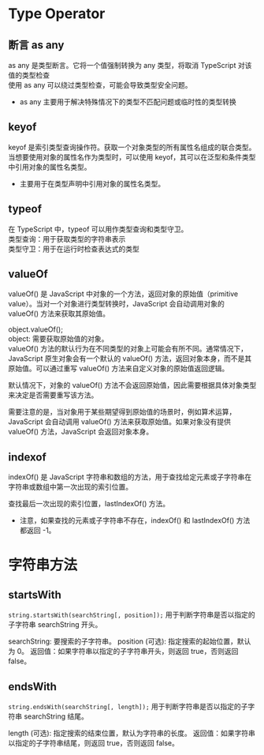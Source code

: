 # Type Operator

## 断言 as any

as any 是类型断言。它将一个值强制转换为 any 类型，将取消 TypeScript 对该值的类型检查    
使用 as any 可以绕过类型检查，可能会导致类型安全问题。     

-   as any 主要用于解决特殊情况下的类型不匹配问题或临时性的类型转换

## keyof

keyof 是索引类型查询操作符。获取一个对象类型的所有属性名组成的联合类型。     
当想要使用对象的属性名作为类型时，可以使用 keyof，其可以在泛型和条件类型中引用对象的属性名类型。   

-   主要用于在类型声明中引用对象的属性名类型。

## typeof

在 TypeScript 中，typeof 可以用作类型查询和类型守卫。           
类型查询：用于获取类型的字符串表示         
类型守卫：用于在运行时检查表达式的类型               

## valueOf

valueOf() 是 JavaScript 中对象的一个方法，返回对象的原始值（primitive value）。当对一个对象进行类型转换时，JavaScript 会自动调用对象的 valueOf() 方法来获取其原始值。   

object.valueOf();    
object: 需要获取原始值的对象。    
valueOf() 方法的默认行为在不同类型的对象上可能会有所不同。通常情况下，JavaScript 原生对象会有一个默认的 valueOf() 方法，返回对象本身，而不是其原始值。可以通过重写 valueOf() 方法来自定义对象的原始值返回逻辑。    

默认情况下，对象的 valueOf() 方法不会返回原始值，因此需要根据具体对象类型来决定是否需要重写该方法。    

需要注意的是，当对象用于某些期望得到原始值的场景时，例如算术运算，JavaScript 会自动调用 valueOf() 方法来获取原始值。如果对象没有提供 valueOf() 方法，JavaScript 会返回对象本身。   

## indexof

indexOf() 是 JavaScript 字符串和数组的方法，用于查找给定元素或子字符串在字符串或数组中第一次出现的索引位置。  

查找最后一次出现的索引位置，lastIndexOf() 方法。

-   注意，如果查找的元素或子字符串不存在，indexOf() 和 lastIndexOf() 方法都返回 -1。

# 字符串方法

## startsWith

`string.startsWith(searchString[, position]);`
用于判断字符串是否以指定的子字符串 searchString 开头。

searchString: 要搜索的子字符串。
position (可选): 指定搜索的起始位置，默认为 0。
返回值：如果字符串以指定的子字符串开头，则返回 true，否则返回 false。

## endsWith

`string.endsWith(searchString[, length]);`
用于判断字符串是否以指定的子字符串 searchString 结尾。

length (可选): 指定搜索的结束位置，默认为字符串的长度。
返回值：如果字符串以指定的子字符串结尾，则返回 true，否则返回 false。
